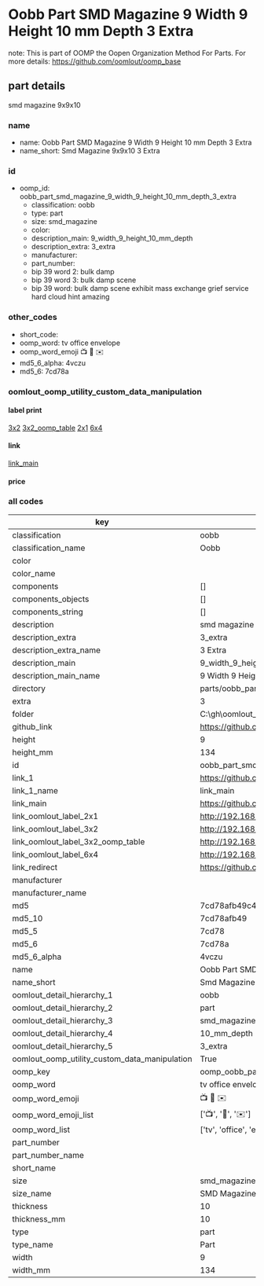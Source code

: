 # Oobb Part SMD Magazine 9 Width 9 Height 10 mm Depth 3 Extra  

note: This is part of OOMP the Oopen Organization Method For Parts. For more details: https://github.com/oomlout/oomp_base

##  part details
  



smd magazine 9x9x10



### name
* name: Oobb Part SMD Magazine 9 Width 9 Height 10 mm Depth 3 Extra
* name_short: Smd Magazine 9x9x10 3 Extra
### id
* oomp_id: oobb_part_smd_magazine_9_width_9_height_10_mm_depth_3_extra
  * classification: oobb
  * type: part
  * size: smd_magazine
  * color: 
  * description_main: 9_width_9_height_10_mm_depth
  * description_extra: 3_extra
  * manufacturer: 
  * part_number: 
  * bip 39 word 2: bulk damp
  * bip 39 word 3: bulk damp scene
  * bip 39 word: bulk damp scene exhibit mass exchange grief service hard cloud hint amazing

### other_codes
* short_code: 
* oomp_word: tv office envelope
* oomp_word_emoji :tv: :office: :envelope:
* md5_6_alpha: 4vczu
* md5_6: 7cd78a






### oomlout_oomp_utility_custom_data_manipulation
#### label print
[3x2](http://192.168.1.245:1112/?label=oomp%204vczu)
[3x2_oomp_table](http://192.168.1.108:1112/?label=oomp%204vczu)
[2x1](http://192.168.1.242:1112/?label=oomp%204vczu)
[6x4](http://192.168.1.55:1112/?label=oomp%204vczu)    

#### link

[link_main](https://github.com/oomlout/oomlout_oobb_version_4_generated_parts/tree/main/navigation_oomp/oobb/part/smd_magazine/9_width_9_height_10_mm_depth/3_extra/part)                              

#### price







### all codes 
| key | value |  
| --- | --- |  
| classification | oobb |  
| classification_name | Oobb |  
| color |  |  
| color_name |  |  
| components | [] |  
| components_objects | [] |  
| components_string | [] |  
| description | smd magazine 9x9x10 |  
| description_extra | 3_extra |  
| description_extra_name | 3 Extra |  
| description_main | 9_width_9_height_10_mm_depth |  
| description_main_name | 9 Width 9 Height 10 mm Depth |  
| directory | parts/oobb_part_smd_magazine_9_width_9_height_10_mm_depth_3_extra |  
| extra | 3 |  
| folder | C:\gh\oomlout_oobb_version_4_generated_parts\parts\oobb_part_smd_magazine_9_width_9_height_10_mm_depth_3_extra |  
| github_link | https://github.com/oomlout/oomlout_oomp_part_src/tree/main/parts/oobb_part_smd_magazine_9_width_9_height_10_mm_depth_3_extra |  
| height | 9 |  
| height_mm | 134 |  
| id | oobb_part_smd_magazine_9_width_9_height_10_mm_depth_3_extra |  
| link_1 | https://github.com/oomlout/oomlout_oobb_version_4_generated_parts/tree/main/navigation_oomp/oobb/part/smd_magazine/9_width_9_height_10_mm_depth/3_extra/part |  
| link_1_name | link_main |  
| link_main | https://github.com/oomlout/oomlout_oobb_version_4_generated_parts/tree/main/navigation_oomp/oobb/part/smd_magazine/9_width_9_height_10_mm_depth/3_extra/part |  
| link_oomlout_label_2x1 | http://192.168.1.242:1112/?label=oomp%204vczu |  
| link_oomlout_label_3x2 | http://192.168.1.245:1112/?label=oomp%204vczu |  
| link_oomlout_label_3x2_oomp_table | http://192.168.1.108:1112/?label=oomp%204vczu |  
| link_oomlout_label_6x4 | http://192.168.1.55:1112/?label=oomp%204vczu |  
| link_redirect | https://github.com/oomlout/oomlout_oobb_version_4_generated_parts/tree/main/parts/oobb_smd_magazine_09_09_10_nm_8_mm_tape_width_3_mm_tape_thickness_ex_3 |  
| manufacturer |  |  
| manufacturer_name |  |  
| md5 | 7cd78afb49c42cd13ac444f9810dc8f0 |  
| md5_10 | 7cd78afb49 |  
| md5_5 | 7cd78 |  
| md5_6 | 7cd78a |  
| md5_6_alpha | 4vczu |  
| name | Oobb Part SMD Magazine 9 Width 9 Height 10 mm Depth 3 Extra |  
| name_short | Smd Magazine 9x9x10 3 Extra |  
| oomlout_detail_hierarchy_1 | oobb |  
| oomlout_detail_hierarchy_2 | part |  
| oomlout_detail_hierarchy_3 | smd_magazine |  
| oomlout_detail_hierarchy_4 | 10_mm_depth |  
| oomlout_detail_hierarchy_5 | 3_extra |  
| oomlout_oomp_utility_custom_data_manipulation | True |  
| oomp_key | oomp_oobb_part_smd_magazine_9_width_9_height_10_mm_depth_3_extra |  
| oomp_word | tv office envelope |  
| oomp_word_emoji | :tv: :office: :envelope: |  
| oomp_word_emoji_list | [':tv:', ':office:', ':envelope:'] |  
| oomp_word_list | ['tv', 'office', 'envelope'] |  
| part_number |  |  
| part_number_name |  |  
| short_name |  |  
| size | smd_magazine |  
| size_name | SMD Magazine |  
| thickness | 10 |  
| thickness_mm | 10 |  
| type | part |  
| type_name | Part |  
| width | 9 |  
| width_mm | 134 |  
